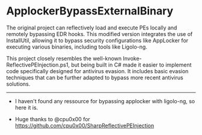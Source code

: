 # ApplockerBypassExternalBinary #

The original project can reflectively load and execute PEs locally and remotely bypassing EDR hooks. This modified version integrates the use of InstallUtil, allowing it to bypass security configurations like AppLocker for executing various binaries, including tools like Ligolo-ng.

This project closely resembles the well-known Invoke-ReflectivePEInjection.ps1, but being built in C# made it easier to implement code specifically designed for antivirus evasion. It includes basic evasion techniques that can be further adapted to bypass more recent antivirus solutions.

----------------------------------------------------------------------------------------

- I haven't found any ressource for bypassing applocker with ligolo-ng, so here it is.

- Huge thanks to @cpu0x00 for https://github.com/cpu0x00/SharpReflectivePEInjection

	

	
